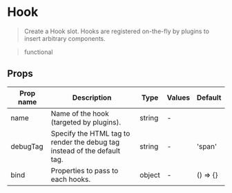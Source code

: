 # Hook

> Create a Hook slot. Hooks are registered on-the-fly by plugins to insert arbitrary components.

> functional

## Props

| Prop name | Description                                                              | Type   | Values | Default  |
| --------- | ------------------------------------------------------------------------ | ------ | ------ | -------- |
| name      | Name of the hook (targeted by plugins).                                  | string | -      |          |
| debugTag  | Specify the HTML tag to render the debug tag instead of the default tag. | string | -      | 'span'   |
| bind      | Properties to pass to each hooks.                                        | object | -      | () => {} |


